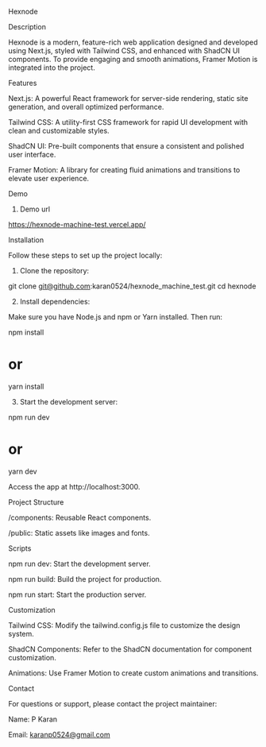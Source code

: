 Hexnode

Description

Hexnode is a modern, feature-rich web application designed and developed using Next.js, styled with Tailwind CSS, and enhanced with ShadCN UI components. To provide engaging and smooth animations, Framer Motion is integrated into the project.

Features

Next.js: A powerful React framework for server-side rendering, static site generation, and overall optimized performance.

Tailwind CSS: A utility-first CSS framework for rapid UI development with clean and customizable styles.

ShadCN UI: Pre-built components that ensure a consistent and polished user interface.

Framer Motion: A library for creating fluid animations and transitions to elevate user experience.

Demo

1. Demo url 

https://hexnode-machine-test.vercel.app/

Installation

Follow these steps to set up the project locally:

1. Clone the repository:

git clone git@github.com:karan0524/hexnode_machine_test.git
cd hexnode

2. Install dependencies:

Make sure you have Node.js and npm or Yarn installed. Then run:

npm install
# or
yarn install

3. Start the development server:

npm run dev
# or
yarn dev

Access the app at http://localhost:3000.

Project Structure

/components: Reusable React components.

/public: Static assets like images and fonts.


Scripts

npm run dev: Start the development server.

npm run build: Build the project for production.

npm run start: Start the production server.


Customization

Tailwind CSS: Modify the tailwind.config.js file to customize the design system.

ShadCN Components: Refer to the ShadCN documentation for component customization.

Animations: Use Framer Motion to create custom animations and transitions.



Contact

For questions or support, please contact the project maintainer:

Name: P Karan

Email: karanp0524@gmail.com
